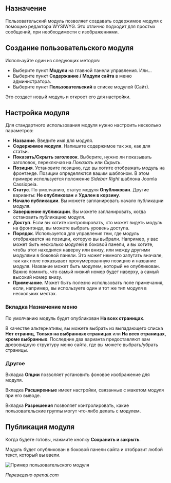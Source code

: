 <!-- Filename: How_do_you_create_a_custom_module%3F / Display title: Пользовательский модуль -->

## Назначение

Пользовательский модуль позволяет создавать содержимое модуля с помощью редактора WYSIWYG. Это отлично подходит для простых сообщений, при необходимости с изображениями.  

## Создание пользовательского модуля

Используйте один из следующих методов:
* Выберите пункт **Модули** на главной панели управления. Или...
* Выберите пункт **Содержание / Модули сайта** в меню администратора.
* Выберите пункт **Пользовательский** в списке модулей (Сайт).

Это создаст новый модуль и откроет его для настройки.

## Настройка модуля

Для стандартного использования модуля нужно настроить несколько параметров:

- **Название**. Введите имя для модуля.
- **Содержимое модуля**. Напишите содержимое так же, как для статьи.
- **Показать/Скрыть заголовок**. Выберите, нужно ли показывать заголовок, переключая на *Показать* или *Скрыть*.
- **Позиция**. Установите позицию, где вы хотите отображать модуль на фронтэнде. Позиции определяются вашим шаблоном. В этом примере используется положение *Sidebar Right* шаблона Joomla Cassiopeia.
- **Статус**. По умолчанию, статус модуля **Опубликован**. Другие варианты: **Не опубликован** и **Удален в корзину**.
- **Начало публикации**. Вы можете запланировать начало публикации модуля.
- **Завершение публикации**. Вы можете запланировать, когда остановить публикацию модуля.
- **Доступ**. Если вы хотите контролировать, кто может видеть модуль на фронтэнде, вы можете выбрать уровень доступа.
- **Порядок**. Используется для управления тем, где модуль отображается на позиции, которую вы выбрали. Например, у вас может быть несколько модулей в боковой панели, и вы хотите, чтобы этот находился наверху или внизу, или между другими модулями в боковой панели. Это может немного запутать вначале, так как поле показывает пронумерованную позицию и название модуля. Название может быть модулем, который не опубликован. Важно помнить, что самый низкий номер будет наверху, а самый высокий номер внизу.
- **Примечание**. Может быть полезно использовать поле примечания, если, например, вы используете один и тот же тип модуля в нескольких местах.

### Вкладка Назначение меню

По умолчанию модуль будет опубликован **На всех страницах**.

В качестве альтернативы, вы можете выбрать из выпадающего списка **Нет страниц**, **Только на выбранных страницах** или **На всех страницах, кроме выбранных**. Последние два варианта предоставляют вам древовидную структуру меню сайта, где вы можете выбрать/убрать страницы.

### Другое

Вкладка **Опции** позволяет установить фоновое изображение для модуля.

Вкладка **Расширенные** имеет настройки, связанные с макетом модуля при его выводе.

Вкладка **Разрешения** позволяет контролировать, какие пользовательские группы могут что-либо делать с модулем.

## Публикация модуля

Когда будете готовы, нажмите кнопку **Сохранить и закрыть**.

Модуль будет опубликован в боковой панели сайта и отобразит
любой текст, который вы ввели.

![Пример пользовательского модуля](../../../en/images/modules/modules-custom-display.png)

*Переведено openai.com*

